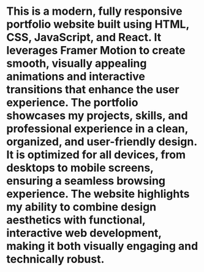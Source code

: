 # This is a modern, fully responsive portfolio website built using HTML, CSS, JavaScript, and React. It leverages Framer Motion to create smooth, visually appealing animations and interactive transitions that enhance the user experience. The portfolio showcases my projects, skills, and professional experience in a clean, organized, and user-friendly design. It is optimized for all devices, from desktops to mobile screens, ensuring a seamless browsing experience. The website highlights my ability to combine design aesthetics with functional, interactive web development, making it both visually engaging and technically robust.

